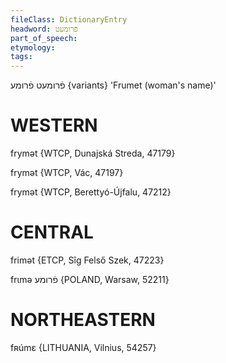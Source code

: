 ```yaml
---
fileClass: DictionaryEntry
headword: פֿרומעט
part_of_speech: 
etymology: 
tags: 
---
```

פֿרומעט
פֿרומע {variants}
'Frumet (woman's name)'

WESTERN
========

frymət {WTCP, Dunajská Streda, 47179}

frymət {WTCP, Vác, 47197}

frymət {WTCP, Berettyó-Újfalu, 47212}

CENTRAL
========

frimət {ETCP, Sîg Felső Szek, 47223}

frɩmə פֿרומע {POLAND, Warsaw, 52211}

NORTHEASTERN
==============

fʀúmɛ {LITHUANIA, Vilnius, 54257}